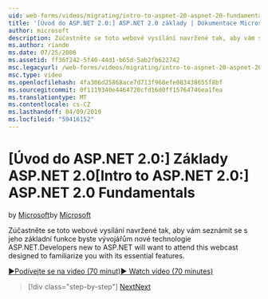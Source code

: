 ```yaml
---
uid: web-forms/videos/migrating/intro-to-aspnet-20-aspnet-20-fundamentals
title: '[Úvod do ASP.NET 2.0:] ASP.NET 2.0 základy | Dokumentace Microsoftu'
author: microsoft
description: Zúčastněte se toto webové vysílání navržené tak, aby vám seznámit se s jeho základní funkce byste vývojářům nové technologie ASP.NET.
ms.author: riande
ms.date: 07/25/2006
ms.assetid: ff36f242-5f40-44d1-b65d-5ab2fb622742
msc.legacyurl: /web-forms/videos/migrating/intro-to-aspnet-20-aspnet-20-fundamentals
msc.type: video
ms.openlocfilehash: 4fa306d25868ace7d713f968efe083438655f8bf
ms.sourcegitcommit: 0f1119340e4464720cfd16d0ff15764746ea1fea
ms.translationtype: MT
ms.contentlocale: cs-CZ
ms.lasthandoff: 04/09/2019
ms.locfileid: "59416152"
---
```

# <a name="intro-to-aspnet-20-aspnet-20-fundamentals"></a><span data-ttu-id="ac827-103">[Úvod do ASP.NET 2.0:] Základy ASP.NET 2.0</span><span class="sxs-lookup"><span data-stu-id="ac827-103">[Intro to ASP.NET 2.0:] ASP.NET 2.0 Fundamentals</span></span>

<span data-ttu-id="ac827-104">by [Microsoft](https://github.com/microsoft)</span><span class="sxs-lookup"><span data-stu-id="ac827-104">by [Microsoft](https://github.com/microsoft)</span></span>

<span data-ttu-id="ac827-105">Zúčastněte se toto webové vysílání navržené tak, aby vám seznámit se s jeho základní funkce byste vývojářům nové technologie ASP.NET.</span><span class="sxs-lookup"><span data-stu-id="ac827-105">Developers new to ASP.NET will want to attend this webcast designed to familiarize you with its essential features.</span></span>

[<span data-ttu-id="ac827-106">&#9654;Podívejte se na video (70 minut)</span><span class="sxs-lookup"><span data-stu-id="ac827-106">&#9654; Watch video (70 minutes)</span></span>](https://channel9.msdn.com/Blogs/ASP-NET-Site-Videos/intro-to-aspnet-20-aspnet-20-fundamentals)

> [!div class="step-by-step"]
> [<span data-ttu-id="ac827-107">Next</span><span class="sxs-lookup"><span data-stu-id="ac827-107">Next</span></span>](intro-to-aspnet-20-user-interface-elements.md)
